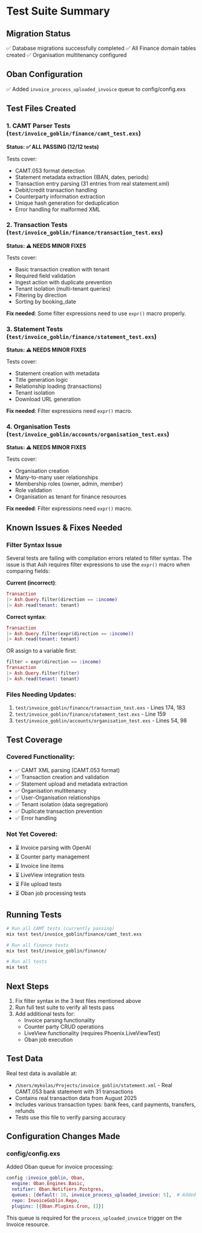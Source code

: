 # Test Suite Summary

## Migration Status
✅ Database migrations successfully completed
✅ All Finance domain tables created
✅ Organisation multitenancy configured

## Oban Configuration
✅ Added `invoice_process_uploaded_invoice` queue to config/config.exs

## Test Files Created

### 1. CAMT Parser Tests (`test/invoice_goblin/finance/camt_test.exs`)
**Status: ✅ ALL PASSING (12/12 tests)**

Tests cover:
- CAMT.053 format detection
- Statement metadata extraction (IBAN, dates, periods)
- Transaction entry parsing (31 entries from real statement.xml)
- Debit/credit transaction handling
- Counterparty information extraction
- Unique hash generation for deduplication
- Error handling for malformed XML

### 2. Transaction Tests (`test/invoice_goblin/finance/transaction_test.exs`)
**Status: ⚠️ NEEDS MINOR FIXES**

Tests cover:
- Basic transaction creation with tenant
- Required field validation
- Ingest action with duplicate prevention
- Tenant isolation (multi-tenant queries)
- Filtering by direction
- Sorting by booking_date

**Fix needed**: Some filter expressions need to use `expr()` macro properly.

### 3. Statement Tests (`test/invoice_goblin/finance/statement_test.exs`)
**Status: ⚠️ NEEDS MINOR FIXES**

Tests cover:
- Statement creation with metadata
- Title generation logic
- Relationship loading (transactions)
- Tenant isolation
- Download URL generation

**Fix needed**: Filter expressions need `expr()` macro.

### 4. Organisation Tests (`test/invoice_goblin/accounts/organisation_test.exs`)
**Status: ⚠️ NEEDS MINOR FIXES**

Tests cover:
- Organisation creation
- Many-to-many user relationships
- Membership roles (owner, admin, member)
- Role validation
- Organisation as tenant for finance resources

**Fix needed**: Filter expressions need `expr()` macro.

## Known Issues & Fixes Needed

### Filter Syntax Issue
Several tests are failing with compilation errors related to filter syntax. The issue is that Ash requires filter expressions to use the `expr()` macro when comparing fields:

**Current (incorrect)**:
```elixir
Transaction
|> Ash.Query.filter(direction == :income)
|> Ash.read(tenant: tenant)
```

**Correct syntax**:
```elixir
Transaction
|> Ash.Query.filter(expr(direction == :income))
|> Ash.read(tenant: tenant)
```

OR assign to a variable first:
```elixir
filter = expr(direction == :income)
Transaction
|> Ash.Query.filter(filter)
|> Ash.read(tenant: tenant)
```

### Files Needing Updates:
1. `test/invoice_goblin/finance/transaction_test.exs` - Lines 174, 183
2. `test/invoice_goblin/finance/statement_test.exs` - Line 159
3. `test/invoice_goblin/accounts/organisation_test.exs` - Lines 54, 98

## Test Coverage

### Covered Functionality:
- ✅ CAMT XML parsing (CAMT.053 format)
- ✅ Transaction creation and validation
- ✅ Statement upload and metadata extraction
- ✅ Organisation multitenancy
- ✅ User-Organisation relationships
- ✅ Tenant isolation (data segregation)
- ✅ Duplicate transaction prevention
- ✅ Error handling

### Not Yet Covered:
- ⏳ Invoice parsing with OpenAI
- ⏳ Counter party management
- ⏳ Invoice line items
- ⏳ LiveView integration tests
- ⏳ File upload tests
- ⏳ Oban job processing tests

## Running Tests

```bash
# Run all CAMT tests (currently passing)
mix test test/invoice_goblin/finance/camt_test.exs

# Run all finance tests
mix test test/invoice_goblin/finance/

# Run all tests
mix test
```

## Next Steps

1. Fix filter syntax in the 3 test files mentioned above
2. Run full test suite to verify all tests pass
3. Add additional tests for:
   - Invoice parsing functionality
   - Counter party CRUD operations
   - LiveView functionality (requires Phoenix.LiveViewTest)
   - Oban job execution

## Test Data

Real test data is available at:
- `/Users/mykolas/Projects/invoice_goblin/statement.xml` - Real CAMT.053 bank statement with 31 transactions
- Contains real transaction data from August 2025
- Includes various transaction types: bank fees, card payments, transfers, refunds
- Tests use this file to verify parsing accuracy

## Configuration Changes Made

### config/config.exs
Added Oban queue for invoice processing:
```elixir
config :invoice_goblin, Oban,
  engine: Oban.Engines.Basic,
  notifier: Oban.Notifiers.Postgres,
  queues: [default: 10, invoice_process_uploaded_invoice: 5],  # Added this queue
  repo: InvoiceGoblin.Repo,
  plugins: [{Oban.Plugins.Cron, []}]
```

This queue is required for the `process_uploaded_invoice` trigger on the Invoice resource.
